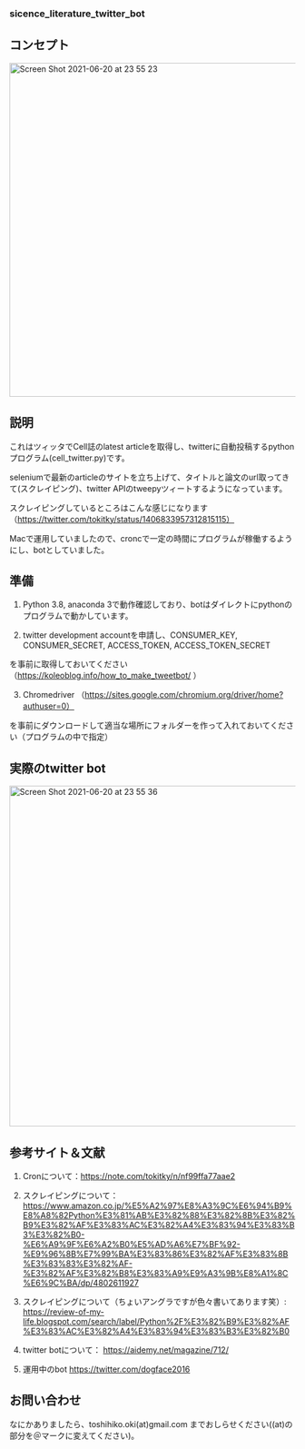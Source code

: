 
### sicence_literature_twitter_bot

## コンセプト

<img width="588" alt="Screen Shot 2021-06-20 at 23 55 23" src="https://user-images.githubusercontent.com/17135389/122705352-8612cf00-d223-11eb-88fb-426f01b0dde3.png">

## 説明

これはツィッタでCell誌のlatest articleを取得し、twitterに自動投稿するpythonプログラム(cell_twitter.py)です。

seleniumで最新のarticleのサイトを立ち上げて、タイトルと論文のurl取ってきて(スクレイピング)、twitter APIのtweepyツィートするようになっています。

スクレイピングしているところはこんな感じになります（https://twitter.com/tokitky/status/1406833957312815115）

Macで運用していましたので、croncで一定の時間にプログラムが稼働するようにし、botとしていました。

## 準備

1. Python 3.8, anaconda 3で動作確認しており、botはダイレクトにpythonのプログラムで動かしています。

2. twitter development accountを申請し、CONSUMER_KEY, CONSUMER_SECRET, ACCESS_TOKEN, ACCESS_TOKEN_SECRET 

を事前に取得しておいてください（https://koleoblog.info/how_to_make_tweetbot/ ）

3. Chromedriver （https://sites.google.com/chromium.org/driver/home?authuser=0）

を事前にダウンロードして適当な場所にフォルダーを作って入れておいてください（プログラムの中で指定）

## 実際のtwitter bot

<img width="600" alt="Screen Shot 2021-06-20 at 23 55 36" src="https://user-images.githubusercontent.com/17135389/122705398-a3e03400-d223-11eb-81b3-bb701ba06ef7.png">

## 参考サイト＆文献

1. Cronについて：https://note.com/tokitky/n/nf99ffa77aae2

2. スクレイピングについて：https://www.amazon.co.jp/%E5%A2%97%E8%A3%9C%E6%94%B9%E8%A8%82Python%E3%81%AB%E3%82%88%E3%82%8B%E3%82%B9%E3%82%AF%E3%83%AC%E3%82%A4%E3%83%94%E3%83%B3%E3%82%B0-%E6%A9%9F%E6%A2%B0%E5%AD%A6%E7%BF%92-%E9%96%8B%E7%99%BA%E3%83%86%E3%82%AF%E3%83%8B%E3%83%83%E3%82%AF-%E3%82%AF%E3%82%B8%E3%83%A9%E9%A3%9B%E8%A1%8C%E6%9C%BA/dp/4802611927

3. スクレイピングについて（ちょいアングラですが色々書いてあります笑）:
https://review-of-my-life.blogspot.com/search/label/Python%2F%E3%82%B9%E3%82%AF%E3%83%AC%E3%82%A4%E3%83%94%E3%83%B3%E3%82%B0

4. twitter botについて：
https://aidemy.net/magazine/712/

5. 運用中のbot
https://twitter.com/dogface2016


## お問い合わせ
なにかありましたら、toshihiko.oki(at)gmail.com
までおしらせください((at)の部分を＠マークに変えてください)。


